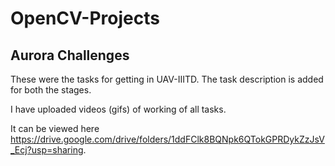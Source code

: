 # OpenCV-Projects

## Aurora Challenges

These were the tasks for getting in UAV-IIITD. The task description is added for both the stages.

I have uploaded videos (gifs) of working of all tasks. 

It can be viewed here https://drive.google.com/drive/folders/1ddFClk8BQNpk6QTokGPRDykZzJsV_Ecj?usp=sharing.
